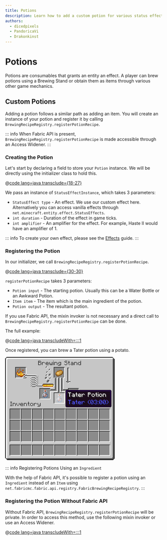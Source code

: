 ```yaml
---
title: Potions
description: Learn how to add a custom potion for various status effects.
authors:
  - dicedpixels
  - PandoricaVi
  - Drakonkinst
---
```


# Potions

Potions are consumables that grants an entity an effect. A player can brew potions using a Brewing Stand or obtain them
as items through various other game mechanics.

## Custom Potions

Adding a potion follows a similar path as adding an item. You will create an instance of your potion and register it by
calling `BrewingRecipeRegistry.registerPotionRecipe`.

::: info
When Fabric API is present, `BrewingRecipeRegistry.registerPotionRecipe` is made accessible through an Access Widener.
:::

### Creating the Potion

Let's start by declaring a field to store your `Potion` instance. We will be directly using the initializer class to
hold this.

@[code lang=java transclude={18-27}](@/reference/latest/src/main/java/com/example/docs/potion/FabricDocsReferencePotions.java)

We pass an instance of `StatusEffectInstance`, which takes 3 parameters:

- `StatusEffect type` - An effect. We use our custom effect here. Alternatively you can access vanilla effects
  through `net.minecraft.entity.effect.StatusEffects`.
- `int duration` - Duration of the effect in game ticks.
- `int amplifier` - An amplifier for the effect. For example, Haste II would have an amplifier of 1.

::: info
To create your own effect, please see the [Effects](../entities/effects.md) guide.
:::

### Registering the Potion

In our initializer, we call `BrewingRecipeRegistry.registerPotionRecipe`.

@[code lang=java transclude={30-30}](@/reference/latest/src/main/java/com/example/docs/potion/FabricDocsReferencePotions.java)

`registerPotionRecipe` takes 3 parameters:

- `Potion input` - The starting potion. Usually this can be a Water Bottle or an Awkward Potion.
- `Item item` - The item which is the main ingredient of the potion.
- `Potion output` - The resultant potion.

If you use Fabric API, the mixin invoker is not necessary and a direct call
to `BrewingRecipeRegistry.registerPotionRecipe` can be done.

The full example:

@[code lang=java transcludeWith=:::1](@/reference/latest/src/main/java/com/example/docs/potion/FabricDocsReferencePotions.java)

Once registered, you can brew a Tater potion using a potato.

![Effect in player inventory](/assets/develop/tater-potion.png)

::: info Registering Potions Using an `Ingredient`

With the help of Fabric API, it's possible to register a potion using an `Ingredient` instead of an `Item` using `
net.fabricmc.fabric.api.registry.FabricBrewingRecipeRegistry`.
:::

### Registering the Potion Without Fabric API

Without Fabric API, `BrewingRecipeRegistry.registerPotionRecipe` will be private. In order to access this method, use
the following mixin invoker or use an Access Widener.

@[code lang=java transcludeWith=:::1](@/reference/latest/src/main/java/com/example/docs/mixin/potion/BrewingRecipeRegistryInvoker.java)
